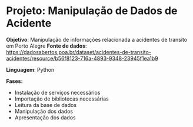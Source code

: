 # Projeto: Manipulação de Dados de Acidente
**Objetivo**: Manipulação de informações relacionada a acidentes de transito em Porto Alegre 
**Fonte de dados**: https://dadosabertos.poa.br/dataset/acidentes-de-transito-acidentes/resource/b56f8123-716a-4893-9348-23945f1ea1b9

**Linguagem**: Python

**Fases:**
- Instalação de serviços necessários
- Importação de bibliotecas necessárias
- Leitura da base de dados
- Manipulação dos dados
- Apresentação dos dados

